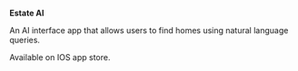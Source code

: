 **Estate AI**

An AI interface app that allows users to find homes using natural language queries. 

Available on IOS app store. 

